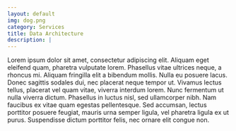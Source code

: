 ```yaml
---
layout: default
img: dog.png
category: Services
title: Data Architecture
description: |
---
```


Lorem ipsum dolor sit amet, consectetur adipiscing elit. Aliquam eget eleifend quam, pharetra vulputate lorem. Phasellus vitae ultrices neque, a rhoncus mi. Aliquam fringilla elit a bibendum mollis. Nulla eu posuere lacus. Donec sagittis sodales dui, nec placerat neque tempor ut. Vivamus lectus tellus, placerat vel quam vitae, viverra interdum lorem. Nunc fermentum ut nulla viverra dictum. Phasellus in luctus nisl, sed ullamcorper nibh. Nam faucibus ex vitae quam egestas pellentesque. Sed accumsan, lectus porttitor posuere feugiat, mauris urna semper ligula, vel pharetra ligula ex ut purus. Suspendisse dictum porttitor felis, nec ornare elit congue non.
